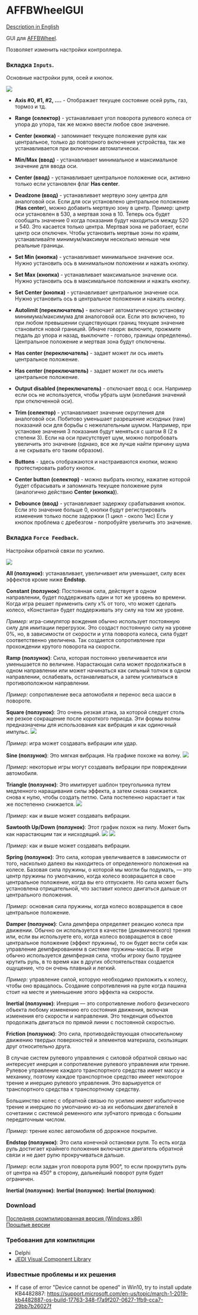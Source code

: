# AFFBWheelGUI

[Description in English](/README.md)

GUI для [AFFBWheel](https://github.com/vsulako/AFFBWheel).

Позволяет изменить настройки контроллера.

### Вкладка `Inputs`.

Основные настройки руля, осей и кнопок.

![](/images/affbwheelgui_inputs.png)

- **Axis #0, #1, #2, ....** - Отображает текущее состояние осей руль, газ, тормоз и тд.
- **Range (селектор)** - устанавливает угол поворота рулевого колеса от упора до упора, так же можно ввести любое свое значение.
- **Center (кнопка)** - запоминает текущее положение руля как центральное, только до повторного включения устройства, так же устанавливается при включении автоматически.
- **Min/Max (ввод)** - устанавливает минимальное и максимальное значение для ввода оси.
- **Center (ввод)** - устанавливает центральное положение оси, активно только если установлен флаг **Has center**.
- **Deadzone (ввод)** - устанавливает мертвую зону центра для аналоговой оси. Если для оси установлено центральное положение (**Has center**), можно добавить мертвую зону в центр. Пример: центр оси установлен в 530, а мертвая зона в 10. Теперь ось будет сообщать значение 0 когда показания будут находиться между 520 и 540. Это касается только центра. Мертвая зона не работает, если центр оси отключен. Чтобы установить мертвые зоны по краям, устанавливайте минимум/максимум несколько меньше чем реальные границы.
- **Set Min (кнопка)** - устанавливает минимальное значение оси. Нужно установить ось в минимальном положении и нажать кнопку.
- **Set Max (кнопка)** - устанавливает максимальное значение оси. Нужно установить ось в максимальное положении и нажать кнопку.
- **Set Center (кнопка)** - устанавливает центральное значение оси. Нужно установить ось в центральное положении и нажать кнопку.
- **Autolimit (переключатель)** - включает автоматическую установку минимума/максимума для аналоговой оси. Если это включено, то при любом превышении существующих границ текущее значение становится новой границей. (Иначе говоря: включите, прожмите педаль до упора и назад, выключите - готово, границы определены). Центральное положение и мертвая зона будут отключены.
- **Has center (переключатель)** - задает может ли ось иметь центральное положение.
- **Has center (переключатель)** - задает может ли ось иметь центральное положение.
- **Output disabled (переключатель)** - отключает ввод с оси. Например если ось не используется, чтобы убрать шум (колебания значений при отключенной оси).
- **Trim (селектор)** - устанавливает значение округления для аналоговой оси. Побитово уменьшает разрешение исходных (raw) показаний оси для борьбы с нежелательным шумом. Например, при установке значения 3 показания будут меняться с шагом 8 (2 в степени 3). Если на оси присутствует шум, можно попробовать увеличить это значение (однако, все же лучше найти причину шума а не скрывать его таким образом).
  
- **Buttons** - здесь отображаются и настраиваются кнопки, можно протестировать работу кнопок.
- **Center button (селектор)** - можно выбрать кнопку, нажатие которой будет сбрасывать и запоминать текущее положение руля (аналогично действию **Center (кнопка)**).
- **Debounce (ввод)** - устанавливает задержку срабатывания кнопок. Если это значение больше 0, кнопки будут регистрировать изменения только после задержки (1 цикл - около 1мс)
Если у кнопок проблема с дребезгом - попробуйте увеличить это значение.

### Вкладка `Force Feedback`.

Настройки обратной связи по усилию.

![](/images/affbwheelgui_forcefeedback.png)

**All (ползунок)**:
устанавливает, увеличивает или уменьшает, силу всех эффектов кроме ниже **Endstop**.

**Constant (ползунок)**:
Постоянная сила, действует в одном направлении, будет поддерживать один и тот же уровень во времени. Когда игра решает применить силу x% от того, что может сделать колесо, «Константа» будет поддерживать эту силу на том же уровне.

*Пример:* игра-симулятор вождения обычно использует постоянную силу для имитации перегрузок. Это создаст постоянную силу на уровне 0%, но, в зависимости от скорости и угла поворота колеса, сила будет соответственно увеличена. Так создается сопротивление при прохождении крутого поворота на скорости.

**Ramp (ползунок)**:
Сила, которая постоянно увеличивается или уменьшается по величине. Нарастающая сила может продолжаться в одном направлении или может начинаться как сильный толчок в одном направлении, ослабевать, останавливаться, а затем усиливаться в противоположном направлении.

*Пример:* сопротивление веса автомобиля и перенос веса шасси в повороте.

**Square (ползунок)**:
Это очень резкая атака, за которой следует столь же резкое сокращение после короткого периода. Эти формы волны предназначены для использования как вибрация и как одиночный импульс.
![](/images/ffb/square.jpg)

*Пример:* игра может создавать вибрации или удар.

**Sine (ползунок)**:
Это мягкая вибрация. На графике похоже на волну.
![](/images/ffb/sine-wave.png)

*Пример:* некоторые игры могут создавать вибрации при повреждении автомобиля.

**Triangle (ползунок)**:
Это имитирует шаблон треугольника путем медленного наращивания силы эффекта, а затем снова снижается. снова к нулю, чтобы создать петлю. Сила постепенно нарастает и так же постепенно снижается.
![](/images/ffb/triangle.jpg)

*Пример:* как и выше может создавать вибрации.

**Sawtooth Up/Down (ползунок)**:
Этот график похож на пилу. Может быть как нарастающим так и нисходящий.
![](/images/ffb/sawtooth.gif) ![](/images/ffb/sawtooth-down.gif)

*Пример:* как и выше может создавать вибрации.

**Spring (ползунок)**:
Это сила, которая увеличивается в зависимости от того, насколько далеко вы находитесь от определенного положения на колесе. Базовая сила пружины, о которой мы могли бы подумать, — это центр пружины по умолчанию, когда колесо возвращается в свое центральное положение, когда вы его отпускаете. Но сила может быть установлена отрицательной, что заставит колесо двигаться дальше от центрального положения.

*Пример:* основная сила пружины, когда колесо возвращается в свое центральное положение.

**Damper (ползунок)**:
Сила демпфера определяет реакцию колеса при движении. Обычно он используется в качестве (динамического) трения или, если вы используете его, когда колесо возвращается в свое центральное положение (эффект пружины), то он будет вести себя как управление демпфированием в системе пружины-массы. В игре обычно используется демпферная сила, чтобы игроку было труднее крутить руль, в то время как в других обстоятельствах создается ощущение, что он очень плавный и легкий.

*Пример:* управление силой, которую необходимо приложить к колесу, чтобы оно вращалось. Создание сопротивления на руле когда пашина стоит на месте и уменьшение этого эффекта на скорости.

**Inertial (ползунок)**:
Инерция — это сопротивление любого физического объекта любому изменению его состояния движения, включая изменения его скорости и направления. Это тенденция объектов продолжать двигаться по прямой линии с постоянной скоростью.

**Friction (ползунок)**:
Это сила, противодействующая относительному движению твердых поверхностей и элементов материала, скользящих друг относительно друга.

В случае систем рулевого управления с силовой обратной связью нас интересует инерция и сопротивление рулевого управления или трение. Рулевое управление каждого транспортного средства имеет массу и механику, поэтому каждое транспортное средство имеет некоторое трение и инерцию рулевого управления. Это варьируется от транспортного средства к транспортному средству.

Большинство колес с обратной связью по усилию имеют избыточное трение и инерцию по умолчанию из-за их небольших двигателей в сочетании с системой ременного или зубчатого привода с большим передаточным числом.

*Пример:* трение колес автомобиля об дорожное покрытие.

**Endstop (ползунок)**:
Это сила конечной остановки руля. То есть когда руль достигает крайнего положения включается двигатель обратной связи и не дает рулю прокручиваться дальше.

*Пример:* если задан угол поворота руля 900°, то если прокрутить руль от центра на 450° в сторону, дальнейший поворот руля будет ограничен.

**Inertial (ползунок)**:
**Inertial (ползунок)**:
**Inertial (ползунок)**:

### Download

[Последняя скомпилированная версия (Windows x86)](https://github.com/vsulako/AFFBWheelGUI/releases/latest) <br>
[Прошлые версии ](https://github.com/vsulako/AFFBWheelGUI/releases)

### Требования для компиляции

- Delphi
- [JEDI Visual Component Library](https://github.com/project-jedi/jvcl)

### Известные проблемы и их решения

- If case of error "Device cannot be opened" in Win10, try to install update KB4482887:
<https://support.microsoft.com/en-us/topic/march-1-2019-kb4482887-os-build-17763-348-f7a9f207-0627-1fb9-cca7-29bb7b26027f>
